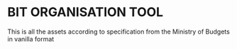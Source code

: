 # BIT ORGANISATION TOOL 
This is all the assets according to specification from the Ministry of Budgets in vanilla format

